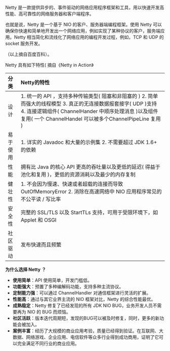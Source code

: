 Netty 是一款提供异步的、事件驱动的网络应用程序框架和工具，用以快速开发高性能、高可靠性的网络服务器和客户端程序。

也就是说，Netty 是一个基于 NIO 的客户、服务器端编程框架。使用 Netty 可以确保你快速和简单地开发出一个网络应用，例如实现了某种协议的客户，服务端应用。Netty 相当简化和流线化了网络应用的编程开发过程，例如，TCP 和 UDP 的 socket 服务开发。

（以上摘自百度百科）。



Netty 具有如下特性( 摘自《Netty in Action》 

| 分类     | Netty的特性                                                  |
| :------- | :----------------------------------------------------------- |
| 设计     | 1. 统一的 API ，支持多种传输类型( 阻塞和非阻塞的 ) 2. 简单而强大的线程模型 3. 真正的无连接数据报套接字( UDP )支持 4. 连接逻辑组件( ChannelHander 中顺序处理消息 )以及组件复用( 一个 ChannelHandel 可以被多个ChannelPipeLine 复用 ) |
| 易于使用 | 1. 详实的 Javadoc 和大量的示例集 2. 不需要超过 JDK 1.6+ 的依赖 |
| 性能     | 拥有比 Java 的核心 API 更高的吞吐量以及更低的延迟( 得益于池化和复用 )，更低的资源消耗以及最少的内存复制 |
| 健壮性   | 1. 不会因为慢速、快速或者超载的连接而导致 OutOfMemoryError 2. 消除在高速网络中 NIO 应用程序常见的不公平读 / 写比率 |
| 安全性   | 完整的 SSL/TLS 以及 StartTLs 支持，可用于受限环境下，如 Applet 和 OSGI |
| 社区驱动 | 发布快速而且频繁                                             |



**为什么选择 Netty ？**

- **使用简单**：API 使用简单，开发门槛低。
- **功能强大**：预置了多种编解码功能，支持多种主流协议。
- **定制能力强**：可以通过 ChannelHandler 对通信框架进行灵活的扩展。
- **性能高**：通过与其它业界主流的 NIO 框架对比，Netty 的综合性能最优。
- **成熟稳定**：Netty 修复了已经发现的所有 JDK NIO BUG，业务开发人员不需要再为 NIO 的 BUG 而烦恼。
- **社区活跃**：版本迭代周期短，发现的BUG可以被及时修复，同时，更多的新功能会被加入。
- **案例丰富**：经历了大规模的商业应用考验，质量已经得到验证。在互联网、大数据、网络游戏、企业应用、电信软件等众多行业得到成功商用，证明了它可以完全满足不同行业的商业应用。